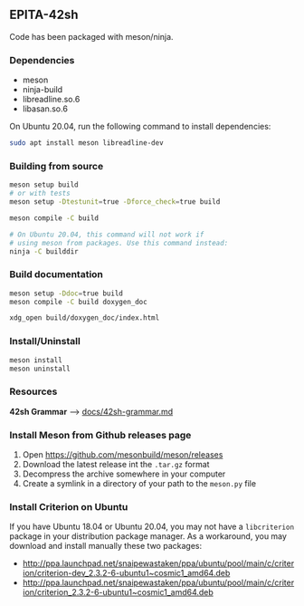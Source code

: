 ## EPITA-42sh

Code has been packaged with meson/ninja.

### Dependencies
* meson
* ninja-build
* libreadline.so.6
* libasan.so.6

On Ubuntu 20.04, run the following command to install dependencies:
```bash
sudo apt install meson libreadline-dev
```

### Building from source
```bash
meson setup build
# or with tests
meson setup -Dtestunit=true -Dforce_check=true build

meson compile -C build

# On Ubuntu 20.04, this command will not work if
# using meson from packages. Use this command instead:
ninja -C builddir
```

### Build documentation
```bash
meson setup -Ddoc=true build
meson compile -C build doxygen_doc

xdg_open build/doxygen_doc/index.html
```

### Install/Uninstall
```bash
meson install
meson uninstall
```

### Resources
**42sh Grammar** --> [docs/42sh-grammar.md](doc/42sh-grammar.md)



### Install Meson from Github releases page
1. Open https://github.com/mesonbuild/meson/releases
2. Download the latest release int the `.tar.gz` format
3. Decompress the archive somewhere in your computer
4. Create a symlink in a directory of your path to the `meson.py` file

### Install Criterion on Ubuntu
If you have Ubuntu 18.04 or Ubuntu 20.04, you may not have a `libcriterion` package in your distribution package manager. As a workaround, you may download and install manually these two packages:

* http://ppa.launchpad.net/snaipewastaken/ppa/ubuntu/pool/main/c/criterion/criterion-dev_2.3.2-6-ubuntu1~cosmic1_amd64.deb
* http://ppa.launchpad.net/snaipewastaken/ppa/ubuntu/pool/main/c/criterion/criterion_2.3.2-6-ubuntu1~cosmic1_amd64.deb